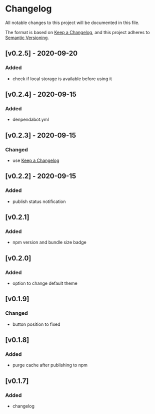 # Changelog
All notable changes to this project will be documented in this file.

The format is based on [Keep a Changelog](https://keepachangelog.com/en/1.0.0/),
and this project adheres to [Semantic Versioning](https://semver.org/spec/v2.0.0.html).

## [v0.2.5] - 2020-09-20
### Added
- check if local storage is available before using it

## [v0.2.4] - 2020-09-15
### Added
- denpendabot.yml

## [v0.2.3] - 2020-09-15
### Changed
- use [Keep a Changelog](https://keepachangelog.com/en/1.0.0/)

## [v0.2.2] - 2020-09-15
### Added
- publish status notification

## [v0.2.1]
### Added
- npm version and bundle size badge 

## [v0.2.0]
### Added
- option to change default theme

## [v0.1.9]
### Changed
- button position to fixed

## [v0.1.8]
### Added
- purge cache after publishing to npm

## [v0.1.7]
### Added
- changelog
